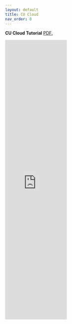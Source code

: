 ```yaml
---
layout: default
title: CU Cloud
nav_order: 8
---
```


**CU Cloud Tutorial**
<a href="https://luciajayne.github.io/obp-librec-main/content/tutorials/OpenStack_VNC.pdf" target="_blank">PDF.</a>

<embed src="https://luciajayne.github.io/obp-librec-main/content/tutorials/OpenStack_VNC.pdf" type="application/pdf" width="200" height="900"/>

